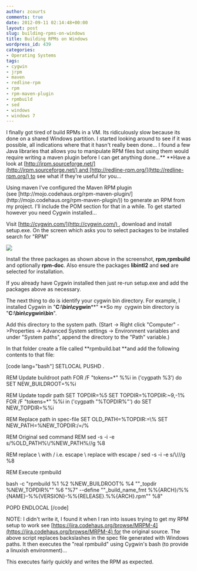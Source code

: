 ```yaml
---
author: zcourts
comments: true
date: 2012-09-11 02:14:48+00:00
layout: post
slug: building-rpms-on-windows
title: Building RPMs on Windows
wordpress_id: 439
categories:
- Operating Systems
tags:
- cygwin
- jrpm
- maven
- redline-rpm
- rpm
- rpm-maven-plugin
- rpmbuild
- sed
- windows
- windows 7
---
```


I finally got tired of build RPMs in a VM. Its ridiculously slow because its done on a shared Windows partition.
I started looking around to see if it was possible, all indications where that it hasn't really been done...
I found a few Java libraries that allows you to manipulate RPM files but using them would require writing a maven plugin before I can get anything done...** **Have a look at [http://jrpm.sourceforge.net/](http://jrpm.sourceforge.net/) and [http://redline-rpm.org/](http://redline-rpm.org/) to see what if they're useful for you...

<!-- more -->Using maven I've configured the Maven RPM plugin (see [http://mojo.codehaus.org/rpm-maven-plugin/](http://mojo.codehaus.org/rpm-maven-plugin/)) to generate an RPM from my project. I'll include the POM section for that in a while. To get started however you need Cygwin installed...

Visit [http://cygwin.com/](http://cygwin.com/) , download and install setup.exe. On the screen which asks you to select packages to be installed search for "RPM"


[![](http://crlog.files.wordpress.com/2012/09/rpm-install.png)](http://crlog.files.wordpress.com/2012/09/rpm-install.png)




Install the three packages as shown above in the screenshot, **rpm**,**rpmbuild** and optionally **rpm-doc**.
Also ensure the packages **libintl2** and **sed** are selected for installation.




If you already have Cygwin installed then just re-run setup.exe and add the packages above as necessary.




The next thing to do is identify your cygwin bin directory. For example, I installed Cygwin in "**C:\bin\cygwin****" **So my  cygwin bin directory is "**C:\bin\cygwin\bin**".




Add this directory to the system path. (Start -> Right click "Computer" ->Properties -> Advanced System settings -> Environment variables and under "System paths", append the directory to the "Path" variable.)




In that folder create a file called **rpmbuild.bat **and add the following contents to that file:



[code lang="bash"]
SETLOCAL
PUSHD .

REM Update buildroot path
FOR /F "tokens=*" %%i in ('cygpath %3') do SET NEW_BUILDROOT=%%i

REM Update topdir path
SET TOPDIR=%5
SET TOPDIR=%TOPDIR:~9,-1%
FOR /F "tokens=*" %%i in ('cygpath "%TOPDIR%"') do SET NEW_TOPDIR=%%i

REM Replace path in spec-file
SET OLD_PATH=%TOPDIR:\=\\%
SET NEW_PATH=%NEW_TOPDIR:/=\/%

REM Original sed command
REM sed -s -i -e s/%OLD_PATH%\\/%NEW_PATH%\//g %8

REM replace \ with / i.e. escape \\ replace with escape \/
sed -s -i -e s/\\/\//g %8

REM Execute rpmbuild

bash -c "rpmbuild %1 %2 %NEW_BUILDROOT% %4 ""_topdir %NEW_TOPDIR%"" %6 "%7" --define ""_build_name_fmt %%{ARCH}/%%{NAME}-%%{VERSION}-%%{RELEASE}.%%{ARCH}.rpm"" %8"

POPD
ENDLOCAL
[/code]

NOTE: I didn't write it, I found it when I ran into issues trying to get my RPM setup to work see [https://jira.codehaus.org/browse/MRPM-4](https://jira.codehaus.org/browse/MRPM-4) for the original source.
The above script replaces backslashes in the spec file generated with Windows paths.
It then executes the "real rpmbuild" using Cygwin's bash (to provide a linuxish environment)...

This executes fairly quickly and writes the RPM as expected.
